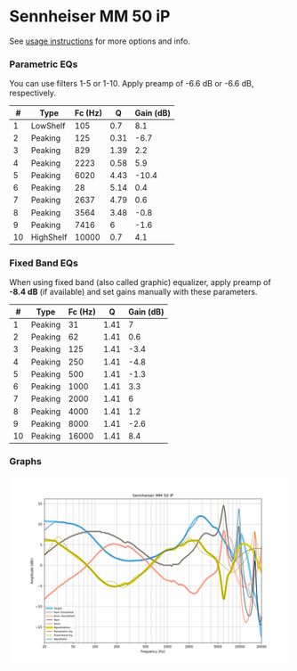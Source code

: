# Sennheiser MM 50 iP
See [usage instructions](https://github.com/jaakkopasanen/AutoEq#usage) for more options and info.

### Parametric EQs
You can use filters 1-5 or 1-10. Apply preamp of -6.6 dB or -6.6 dB, respectively.

|   # | Type      |   Fc (Hz) |    Q |   Gain (dB) |
|-----|-----------|-----------|------|-------------|
|   1 | LowShelf  |       105 | 0.7  |         8.1 |
|   2 | Peaking   |       125 | 0.31 |        -6.7 |
|   3 | Peaking   |       829 | 1.39 |         2.2 |
|   4 | Peaking   |      2223 | 0.58 |         5.9 |
|   5 | Peaking   |      6020 | 4.43 |       -10.4 |
|   6 | Peaking   |        28 | 5.14 |         0.4 |
|   7 | Peaking   |      2637 | 4.79 |         0.6 |
|   8 | Peaking   |      3564 | 3.48 |        -0.8 |
|   9 | Peaking   |      7416 | 6    |        -1.6 |
|  10 | HighShelf |     10000 | 0.7  |         4.1 |

### Fixed Band EQs
When using fixed band (also called graphic) equalizer, apply preamp of **-8.4 dB** (if available) and set gains manually with these parameters.

|   # | Type    |   Fc (Hz) |    Q |   Gain (dB) |
|-----|---------|-----------|------|-------------|
|   1 | Peaking |        31 | 1.41 |         7   |
|   2 | Peaking |        62 | 1.41 |         0.6 |
|   3 | Peaking |       125 | 1.41 |        -3.4 |
|   4 | Peaking |       250 | 1.41 |        -4.8 |
|   5 | Peaking |       500 | 1.41 |        -1.3 |
|   6 | Peaking |      1000 | 1.41 |         3.3 |
|   7 | Peaking |      2000 | 1.41 |         6   |
|   8 | Peaking |      4000 | 1.41 |         1.2 |
|   9 | Peaking |      8000 | 1.41 |        -2.6 |
|  10 | Peaking |     16000 | 1.41 |         8.4 |

### Graphs
![](./Sennheiser%20MM%2050%20iP.png)

